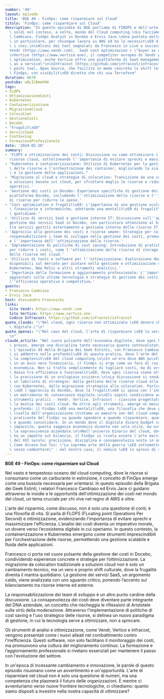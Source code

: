 ```yaml
---
number: '49'
layout: episode
title: 'BGE 49 - FinOps: come risparmiare sul Cloud'
titolo: 'FinOps: come risparmiare sul Cloud'
description: "In questo episodio di BGE parliamo di FINOPS e dell'arte di risparmiare\
  \ soldi nel costoso, a volte, mondo del Cloud computing.\nLo facciamo con Francesco\
  \ Cambiaso, FinOps Analyst in Docebo e Ervis Jace.\nUna puntata molto utile e interessante,\
  \ in particolare, per chiunque lavora su AWS ed ha la necessit\xE0 di ottimizzarne\
  \ i cosi.\n\nAlcuni dei tool segnalati da Francesco in Live o successivamente:\n\
  Vendr (https://www.vendr.com),  SaaS cost optimizazion + \"buyer as a service\"\n\
  \nVertice (https://www.vertice.one), il competitor europeo di Vendr per la SaaS\
  \ optimization, anche Vertice offre una piattaforma di SaaS management + \"buyer\
  \ as a service\"\n\nInfracost (https://github.com/infracost/infracost), uno dei\
  \ pochi tool, Open Source, che facilita in modo concreto lo shift left delle pratiche\
  \ FinOps, con visibilit\xE0 diretta che chi usa Terraform"
duration: 6678
youtube: w6LICBmmYH4
tags:
- FLOPS
- OttimizzazioneCosti
- Kubernetes
- Containerizzazione
- MigrazioneCloud
- Colocation
- GestioneCosti
- Docebo
- "Frugalit\xE0"
- ServiziSaaS
- CostSaving
- FormazioneProfessionale
date: '2024-02-20'
summary:
- 'FLOPS e ottimizzazione dei costi: Discussione su come ottimizzare i costi delle
  risorse cloud, sottolineando l''importanza di evitare sprechi e massimizzare l''efficienza.'
- "Kubernetes e containerizzazione: Utilizzo di Kubernetes per la gestione ottimale\
  \ delle risorse e l'orchestrazione dei container, migliorando la scalabilit\xE0\
  \ e la gestione delle applicazioni."
- 'Migrazione al cloud e strategie di colocation: Transizione da una colocation tradizionale
  a soluzioni basate sul cloud, per sfruttare meglio le risorse e ridurre i costi
  operativi.'
- 'Gestione dei costi in Docebo: Esperienze specifiche di gestione dei costi nella
  piattaforma Docebo, includendo l''ottimizzazione delle risorse e l''implementazione
  di riserve per ridurre le spese.'
- "Cost optimization e frugalit\xE0: L'importanza di una gestione oculata delle risorse\
  \ finanziarie e informatiche, adottando una mentalit\xE0 di frugalit\xE0 nelle operazioni\
  \ quotidiane."
- 'Utilizzo di servizi SaaS e gestione interna IT: Discussione sull''approccio alla
  gestione dei servizi SaaS in Docebo, con particolare attenzione al bilanciamento
  tra servizi gestiti esternamente e gestione interna delle risorse IT.'
- 'Approccio alla gestione dei costi e risorse umane: Strategie per coinvolgere e
  responsabilizzare i team di sviluppo nella gestione dei costi, promuovendo la consapevolezza
  e l''importanza dell''ottimizzazione delle risorse.'
- 'Implementazione di politiche di cost saving: Introduzione di pratiche specifiche
  per ridurre i costi, come l''ottimizzazione delle risorse di storage e l''uso strategico
  delle riserve nel cloud.'
- 'Utilizzo di tools e software per l''ottimizzazione: Esplorazione degli strumenti
  disponibili sul mercato per aiutare nella gestione e ottimizzazione dei costi, come
  Kubernetes, New Relic e altri strumenti analitici.'
- 'Importanza della formazione e aggiornamento professionale: L''importanza di rimanere
  aggiornati sulle ultime tecnologie e strategie di gestione dei costi per mantenere
  l''efficienza operativa e competitiva.'
guests:
- Francesco Cambiaso
- Ervis Jace
host: Alessandro Franceschi
links:
  Sito Vendr: https://www.vendr.com
  Sito Vertice: https://www.vertice.one
  Codice Infracost: https://github.com/infracost/infracost
quote_claude: "\"Nel cloud, ogni risorsa non ottimizzata \xE8 denaro che evapora nell'etere\
  \ digitale.\"\n"
quote_openai: "\"Nel caos del cloud, l'arte di risparmiare \xE8 la vera ribellione.\"\
  \n"
claude_article: "Nel cuore pulsante dell'economia digitale, dove ogni byte ha il suo\
  \ prezzo, emerge una disciplina tanto necessaria quanto sottovalutata: il FinOps.\
  \ L'episodio 49 della Brigata dei Geek Estinti, con Francesco Cambiaso e Ervis Jace,\
  \ si addentra nelle profondit\xE0 di questa pratica, dove l'arte del risparmio incontra\
  \ la complessit\xE0 del cloud computing.\n\nIn un'era dove AWS pu\xF2 trasformarsi\
  \ in un buco nero finanziario, il FinOps si erge come un faro di razionalit\xE0\
  \ economica. Non si tratta semplicemente di tagliare costi, ma di orchestrare un'elegante\
  \ danza tra efficienza e funzionalit\xE0, dove ogni risorsa viene ottimizzata con\
  \ la precisione di un orologiaio svizzero.\n\nLa discussione si snoda attraverso\
  \ un labirinto di strategie: dalla gestione delle riserve cloud alla containerizzazione\
  \ con Kubernetes, dalla migrazione strategica alla colocation. Particolarmente illuminante\
  \ \xE8 l'approccio di Docebo, dove la frugalit\xE0 si sposa con l'innovazione in\
  \ un matrimonio di convenienza digitale.\n\nGli ospiti condividono un arsenale di\
  \ strumenti pratici - Vendr, Vertice, Infracost - ciascuno progettato per domare\
  \ la bestia dei costi cloud. Ma oltre agli strumenti, emerge un messaggio pi\xF9\
  \ profondo: il FinOps \xE8 una mentalit\xE0, una filosofia che deve permeare ogni\
  \ livello dell'organizzazione.\n\nCome un maestro zen del cloud computing, il vero\
  \ praticante del FinOps sa quando spendere e quando risparmiare, quando scalare\
  \ e quando consolidare. In un mondo dove il digitale divora budget come un Pac-Man\
  \ impazzito, questa saggezza economica diventa non solo utile, ma essenziale per\
  \ la sopravvivenza aziendale.\n\nNell'universo binario del cloud, dove ogni decisione\
  \ ha un impatto sul bilancio, il FinOps si rivela essere l'arte marziale finanziaria\
  \ del XXI secolo: precisione, disciplina e consapevolezza unite in un'unica pratica.\
  \ Come diceva Sun Tzu: \"La suprema arte della guerra \xE8 sottomettere il nemico\
  \ senza combattere\" - nel nostro caso, il nemico \xE8 lo spreco di risorse cloud.\n"
---
```

**BGE 49 - FinOps: come risparmiare sul Cloud** 

Nel vasto e tempestoso oceano del cloud computing, dove le risorse si consumano come un carburante in estinzione, il concetto di FinOps emerge come una bussola necessaria per orientarsi. In questo episodio della Brigata dei Geek Estinti, i relatori Francesco Cambiaso ed Ervis Jace ci guidano attraverso le insidie e le opportunità dell'ottimizzazione dei costi nel mondo del cloud, un tema cruciale per chi vive nel regno di AWS e oltre.

L'arte del risparmio, come discusso, non è solo una questione di conti; è una filosofia di vita. Si parla di FLOPS (FLoating point Operations Per Second) e ottimizzazione, evidenziando l'importanza di evitare sprechi e massimizzare l'efficienza. L’analisi dei costi diventa un imperativo morale, un dovere verso l’ecosistema digitale in cui operiamo. In questo contesto, la containerizzazione e Kubernetes emergono come strumenti imprescindibili per l'orchestrazione delle risorse, permettendo una gestione scalabile e fluida delle applicazioni.

Francesco ci porta nel cuore pulsante della gestione dei costi in Docebo, condividendo esperienze concrete e strategie per l’ottimizzazione. La migrazione da colocation tradizionale a soluzioni cloud non è solo un cambiamento tecnico, ma un vero e proprio shift culturale, dove la frugalità diventa il mantra quotidiano. La gestione dei servizi SaaS, un argomento caldo, viene analizzata con uno sguardo critico, ponendo l’accento sul bilanciamento tra risorse interne ed esterne.

La responsabilizzazione dei team di sviluppo è un altro punto cardine della discussione. La consapevolezza dei costi deve diventare parte integrante del DNA aziendale, un concetto che riecheggia le riflessioni di Aristotele sulla virtù della moderazione. Attraverso l'implementazione di politiche di cost saving e l'uso strategico delle risorse, si delinea un nuovo paradigma di gestione, in cui la tecnologia serve a ottimizzare, non a sprecare.

Gli strumenti di analisi e ottimizzazione, come Vendr, Vertice e Infracost, vengono presentati come i nuovi alleati nel combattimento contro l'inefficienza. Questi software, non solo facilitano il monitoraggio dei costi, ma promuovono una cultura del miglioramento continuo. La formazione e l’aggiornamento professionale si rivelano essenziali per mantenere il passo con l'evoluzione del settore.

In un'epoca di incessante cambiamento e innovazione, le parole di questo episodio risuonano come un avvertimento e un'opportunità. L'arte di risparmiare nel cloud non è solo una questione di numeri, ma una competenza che plasmerà il futuro delle organizzazioni. E mentre ci avventuriamo verso nuove frontiere tecnologiche, ci chiediamo: quanto siamo disposti a investire nella nostra capacità di ottimizzare?
